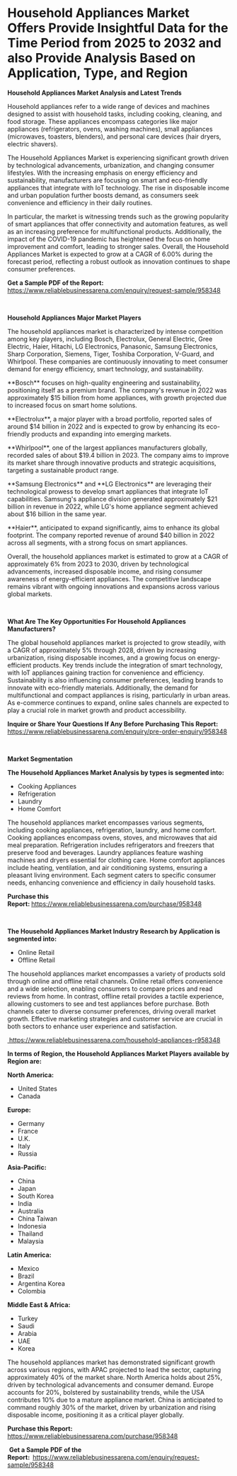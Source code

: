 <p><h1>Household Appliances Market Offers Provide Insightful Data for the Time Period from 2025 to 2032 and also Provide Analysis Based on Application, Type, and Region</h1></p><p><strong>Household Appliances Market Analysis and Latest Trends</strong></p>
<p><p>Household appliances refer to a wide range of devices and machines designed to assist with household tasks, including cooking, cleaning, and food storage. These appliances encompass categories like major appliances (refrigerators, ovens, washing machines), small appliances (microwaves, toasters, blenders), and personal care devices (hair dryers, electric shavers). </p><p>The Household Appliances Market is experiencing significant growth driven by technological advancements, urbanization, and changing consumer lifestyles. With the increasing emphasis on energy efficiency and sustainability, manufacturers are focusing on smart and eco-friendly appliances that integrate with IoT technology. The rise in disposable income and urban population further boosts demand, as consumers seek convenience and efficiency in their daily routines.</p><p>In particular, the market is witnessing trends such as the growing popularity of smart appliances that offer connectivity and automation features, as well as an increasing preference for multifunctional products. Additionally, the impact of the COVID-19 pandemic has heightened the focus on home improvement and comfort, leading to stronger sales. Overall, the Household Appliances Market is expected to grow at a CAGR of 6.00% during the forecast period, reflecting a robust outlook as innovation continues to shape consumer preferences.</p></p>
<p><strong>Get a Sample PDF of the Report:&nbsp;</strong> <a href="https://www.reliablebusinessarena.com/enquiry/request-sample/958348?utm_campaign=3213&utm_medium=2&utm_source=Github&utm_content=ia&utm_term=16042025&utm_id=household-appliances">https://www.reliablebusinessarena.com/enquiry/request-sample/958348</a></p>
<p>&nbsp;</p>
<p><strong>Household Appliances Major Market Players</strong></p>
<p><p>The household appliances market is characterized by intense competition among key players, including Bosch, Electrolux, General Electric, Gree Electric, Haier, Hitachi, LG Electronics, Panasonic, Samsung Electronics, Sharp Corporation, Siemens, Tiger, Toshiba Corporation, V-Guard, and Whirlpool. These companies are continuously innovating to meet consumer demand for energy efficiency, smart technology, and sustainability.</p><p>**Bosch** focuses on high-quality engineering and sustainability, positioning itself as a premium brand. The company's revenue in 2022 was approximately $15 billion from home appliances, with growth projected due to increased focus on smart home solutions.</p><p>**Electrolux**, a major player with a broad portfolio, reported sales of around $14 billion in 2022 and is expected to grow by enhancing its eco-friendly products and expanding into emerging markets.</p><p>**Whirlpool**, one of the largest appliances manufacturers globally, recorded sales of about $19.4 billion in 2023. The company aims to improve its market share through innovative products and strategic acquisitions, targeting a sustainable product range.</p><p>**Samsung Electronics** and **LG Electronics** are leveraging their technological prowess to develop smart appliances that integrate IoT capabilities. Samsung's appliance division generated approximately $21 billion in revenue in 2022, while LG's home appliance segment achieved about $16 billion in the same year.</p><p>**Haier**, anticipated to expand significantly, aims to enhance its global footprint. The company reported revenue of around $40 billion in 2022 across all segments, with a strong focus on smart appliances.</p><p>Overall, the household appliances market is estimated to grow at a CAGR of approximately 6% from 2023 to 2030, driven by technological advancements, increased disposable income, and rising consumer awareness of energy-efficient appliances. The competitive landscape remains vibrant with ongoing innovations and expansions across various global markets.</p></p>
<p>&nbsp;</p>
<p><strong>What Are The Key Opportunities For Household Appliances Manufacturers?</strong></p>
<p><p>The global household appliances market is projected to grow steadily, with a CAGR of approximately 5% through 2028, driven by increasing urbanization, rising disposable incomes, and a growing focus on energy-efficient products. Key trends include the integration of smart technology, with IoT appliances gaining traction for convenience and efficiency. Sustainability is also influencing consumer preferences, leading brands to innovate with eco-friendly materials. Additionally, the demand for multifunctional and compact appliances is rising, particularly in urban areas. As e-commerce continues to expand, online sales channels are expected to play a crucial role in market growth and product accessibility.</p></p>
<p><strong>Inquire or Share Your Questions If Any Before Purchasing This Report:</strong> <a href="https://www.reliablebusinessarena.com/enquiry/pre-order-enquiry/958348?utm_campaign=3213&utm_medium=2&utm_source=Github&utm_content=ia&utm_term=16042025&utm_id=household-appliances">https://www.reliablebusinessarena.com/enquiry/pre-order-enquiry/958348</a></p>
<p>&nbsp;</p>
<p><strong>Market Segmentation</strong></p>
<p><strong>The Household Appliances Market Analysis by types is segmented into:</strong></p>
<p><ul><li>Cooking Appliances</li><li>Refrigeration</li><li>Laundry</li><li>Home Comfort</li></ul></p>
<p><p>The household appliances market encompasses various segments, including cooking appliances, refrigeration, laundry, and home comfort. Cooking appliances encompass ovens, stoves, and microwaves that aid meal preparation. Refrigeration includes refrigerators and freezers that preserve food and beverages. Laundry appliances feature washing machines and dryers essential for clothing care. Home comfort appliances include heating, ventilation, and air conditioning systems, ensuring a pleasant living environment. Each segment caters to specific consumer needs, enhancing convenience and efficiency in daily household tasks.</p></p>
<p><strong>Purchase this Report:&nbsp;</strong><a href="https://www.reliablebusinessarena.com/purchase/958348?utm_campaign=3213&utm_medium=2&utm_source=Github&utm_content=ia&utm_term=16042025&utm_id=household-appliances">https://www.reliablebusinessarena.com/purchase/958348</a></p>
<p>&nbsp;</p>
<p><strong>The Household Appliances Market Industry Research by Application is segmented into:</strong></p>
<p><ul><li>Online Retail</li><li>Offline Retail</li></ul></p>
<p><p>The household appliances market encompasses a variety of products sold through online and offline retail channels. Online retail offers convenience and a wide selection, enabling consumers to compare prices and read reviews from home. In contrast, offline retail provides a tactile experience, allowing customers to see and test appliances before purchase. Both channels cater to diverse consumer preferences, driving overall market growth. Effective marketing strategies and customer service are crucial in both sectors to enhance user experience and satisfaction.</p></p>
<p><a href="https://www.reliablebusinessarena.com/household-appliances-r958348?utm_campaign=3213&utm_medium=2&utm_source=Github&utm_content=ia&utm_term=16042025&utm_id=household-appliances">&nbsp;https://www.reliablebusinessarena.com/household-appliances-r958348</a></p>
<p><strong>In terms of Region, the Household Appliances Market Players available by Region are:</strong></p>
<p>
    <p> <strong> North America: </strong>
        <ul>
            <li>United States</li>
            <li>Canada</li>
        </ul>
        </p> 
    <p> <strong> Europe: </strong>
        <ul>
            <li>Germany</li>
            <li>France</li>
            <li>U.K.</li>
            <li>Italy</li>
            <li>Russia</li>
        </ul>
        </p> 
    <p> <strong> Asia-Pacific: </strong>
        <ul>
            <li>China</li>
            <li>Japan</li>
            <li>South Korea</li>
            <li>India</li>
            <li>Australia</li>
            <li>China Taiwan</li>
            <li>Indonesia</li>
            <li>Thailand</li>
            <li>Malaysia</li>
        </ul>
        </p> 
    <p> <strong> Latin America: </strong>
        <ul>
            <li>Mexico</li>
            <li>Brazil</li>
            <li>Argentina Korea</li>
            <li>Colombia</li>
        </ul>
        </p> 
    <p> <strong> Middle East & Africa: </strong>
        <ul>
            <li>Turkey</li>
            <li>Saudi</li>
            <li>Arabia</li>
            <li>UAE</li>
            <li>Korea</li>
        </ul>
    </p>
    </p>
<p><p>The household appliances market has demonstrated significant growth across various regions, with APAC projected to lead the sector, capturing approximately 40% of the market share. North America holds about 25%, driven by technological advancements and consumer demand. Europe accounts for 20%, bolstered by sustainability trends, while the USA contributes 10% due to a mature appliance market. China is anticipated to command roughly 30% of the market, driven by urbanization and rising disposable income, positioning it as a critical player globally.</p></p>
<p><strong>Purchase this Report: </strong><a href="https://www.reliablebusinessarena.com/purchase/958348?utm_campaign=3213&utm_medium=2&utm_source=Github&utm_content=ia&utm_term=16042025&utm_id=household-appliances">https://www.reliablebusinessarena.com/purchase/958348</a></p>
<p>&nbsp;<strong>Get a Sample PDF of the Report:&nbsp;&nbsp;</strong><a href="https://www.reliablebusinessarena.com/enquiry/request-sample/958348?utm_campaign=3213&utm_medium=2&utm_source=Github&utm_content=ia&utm_term=16042025&utm_id=household-appliances">https://www.reliablebusinessarena.com/enquiry/request-sample/958348</a></p>
<p><strong></strong></p>
<p><p></p><p></p><p></p></p>